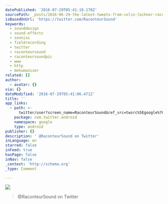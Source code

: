 ```yaml
---
datePublished: '2016-07-29T05:41:10.178Z'
sourcePath: _posts/2016-06-29-the-latest-tweets-from-colin-lechner-raconteursound-soun.md
isBasedOnUrl: 'https://twitter.com/RaconteurSound'
keywords:
  - sounddesign
  - sound-effects
  - sonniss
  - fieldrecording
  - twitter
  - raconteursound
  - raconteursoundpic
  - www
  - http
  - dehumaniser
related: []
author:
  - avatar: {}
via: {}
dateModified: '2016-07-29T05:41:06.471Z'
title: ''
app_links:
  - path: >-
      twitter/user?screen_name=RaconteurSound&ref_src=twsrc%5Egoogle%7Ctwcamp%5Eandroidseo%7Ctwgr%5Eprofile
    package: com.twitter.android
    namespace: google
    type: android
publisher: {}
description: ' @RaconteurSound on Twitter'
inLanguage: en
starred: false
inFeed: true
hasPage: false
inNav: false
_context: 'http://schema.org'
_type: Comment

---
```

![](https://the-grid-user-content.s3-us-west-2.amazonaws.com/21971eef-8246-4941-8c07-68c8a692ce4b.jpg)

> @RaconteurSound on Twitter